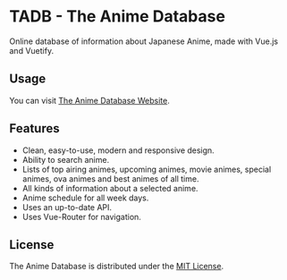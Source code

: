 # TADB - The Anime Database

Online database of information about Japanese Anime, made with Vue.js and Vuetify.

## Usage

You can visit [The Anime Database Website](https://the-anime-database-ameertaweel.web.app/ "The Anime Database Website").

## Features

* Clean, easy-to-use, modern and responsive design.
* Ability to search anime.
* Lists of top airing animes, upcoming animes, movie animes, special animes, ova animes and best animes of all time.
* All kinds of information about a selected anime.
* Anime schedule for all week days.
* Uses an up-to-date API.
* Uses Vue-Router for navigation.

## License

The Anime Database is distributed under the [MIT License](https://github.com/AmeerTaweel/the-anime-database/blob/master/LICENSE).
